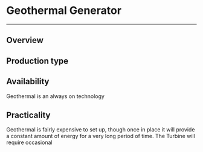 # Geothermal Generator
---
## Overview

## Production type

## Availability
Geothermal is an always on technology

## Practicality
Geothermal is fairly expensive to set up, though once in place it will provide a constant amount of energy for a very long period of time. The Turbine will require occasional 